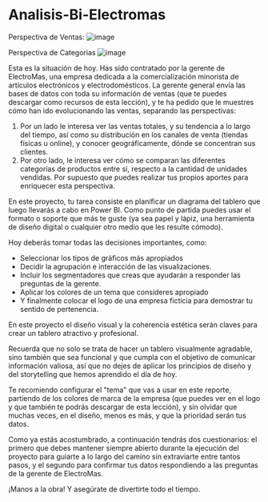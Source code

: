 # Analisis-Bi-Electromas

Perspectiva de Ventas:
![image](https://github.com/user-attachments/assets/33a5eee4-88f6-4b51-8be9-9e88e592f62f)

Perspectiva de Categorias
![image](https://github.com/user-attachments/assets/ca5fb3a1-08d4-49cb-83ce-eadbe0e2c57e)


Esta es la situación de hoy. Has sido contratado por la gerente de ElectroMas, una empresa dedicada a la comercialización minorista de artículos electrónicos y electrodomésticos. La gerente general envía las bases de datos con toda su información de ventas (que te puedes descargar como recursos de esta lección), y te ha pedido que le muestres cómo han ido evolucionando las ventas, separando las perspectivas:

1. Por un lado le interesa ver las ventas totales, y su tendencia a lo largo del tiempo, así como su distribución en los canales de venta (tiendas físicas u online), y conocer geográficamente, dónde se concentran sus clientes.
2. Por otro lado, le interesa ver cómo se comparan las diferentes categorías de productos entre sí, respecto a la cantidad de unidades vendidas. Por supuesto que puedes realizar tus propios aportes para enriquecer esta perspectiva.

En este proyecto, tu tarea consiste en planificar un diagrama del tablero que luego llevarás a cabo en Power BI. Como punto de partida puedes usar el formato o soporte que más te guste (ya sea papel y lápiz, una herramienta de diseño digital o cualquier otro medio que les resulte cómodo).

Hoy deberás tomar todas las decisiones importantes, como:

- Seleccionar los tipos de gráficos más apropiados
- Decidir la agrupación e interacción de las visualizaciones.
- Incluir los segmentadores que creas que ayudarán a responder las preguntas de la gerente.
- Aplicar los colores de un tema que consideres apropiado
- Y finalmente colocar el logo de una empresa ficticia para demostrar tu sentido de pertenencia.

En este proyecto el diseño visual y la coherencia estética serán claves para crear un tablero atractivo y profesional.

Recuerda que no solo se trata de hacer un tablero visualmente agradable, sino también que sea funcional y que cumpla con el objetivo de comunicar información valiosa, así que no dejes de aplicar los principios de diseño y del storytelling que hemos aprendido el día de hoy.

Te recomiendo configurar el "tema" que vas a usar en este reporte, partiendo de los colores de marca de la empresa (que puedes ver en el logo y que también te podrás descargar de esta lección), y sin olvidar que muchas veces, en el diseño, menos es más, y que la prioridad serán tus datos.

Como ya estás acostumbrado, a continuación tendrás dos cuestionarios: el primero que debes mantener siempre abierto durante la ejecución del proyecto para guiarte a lo largo del camino sin extraviarte entre tantos pasos, y el segundo para confirmar tus datos respondiendo a las preguntas de la gerente de ElectroMas.

¡Manos a la obra! Y asegúrate de divertirte todo el tiempo.
